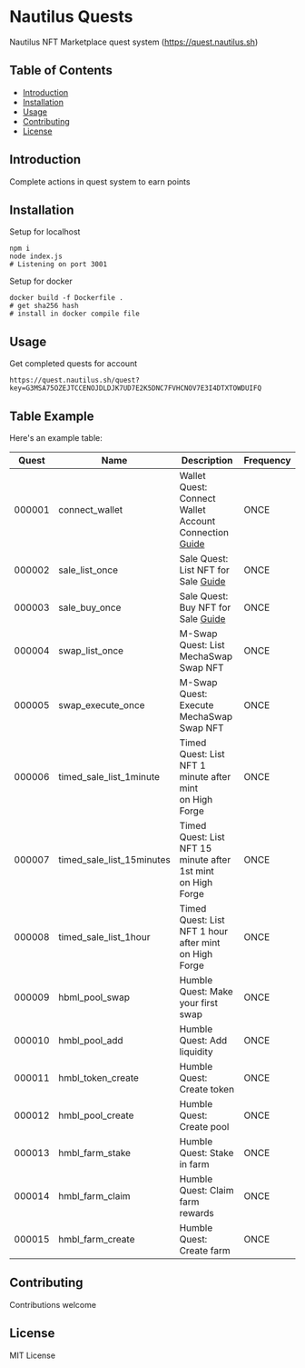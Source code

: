 # Nautilus Quests

Nautilus NFT Marketplace quest system (https://quest.nautilus.sh)

## Table of Contents

- [Introduction](#introduction)
- [Installation](#installation)
- [Usage](#usage)
- [Contributing](#contributing)
- [License](#license)

## Introduction

Complete actions in quest system to earn points

## Installation

Setup for localhost

```
npm i
node index.js
# Listening on port 3001
```

Setup for docker

```
docker build -f Dockerfile .
# get sha256 hash
# install in docker compile file
```

## Usage

Get completed quests for account

`https://quest.nautilus.sh/quest?key=G3MSA75OZEJTCCENOJDLDJK7UD7E2K5DNC7FVHCNOV7E3I4DTXTOWDUIFQ`

## Table Example

Here's an example table:

| Quest | Name | Description | Frequency |
|-----------------|-----------------|-----------------|-----------------|
| 000001 | connect_wallet | Wallet Quest: Connect Wallet<br />Account Connection [Guide](https://confused-timbale-d13.notion.site/Wallet-Quest-Connect-Wallet-Account-Connection-31f5538d31da4969938a832693dcaf2d) | ONCE |
| 000002 | sale_list_once | Sale Quest: List NFT for Sale [Guide](https://confused-timbale-d13.notion.site/Sale-Quest-List-NFT-for-Sale-c56a1df7859341b9ae4de3c0a09af95a) | ONCE |
| 000003 | sale_buy_once | Sale Quest: Buy NFT for Sale [Guide](https://confused-timbale-d13.notion.site/Sale-Quest-Buy-NFT-for-Sale-f65e3255da1d49cb9f0f0f7224f7ec68) | ONCE |
| 000004 | swap_list_once | M-Swap Quest: List MechaSwap<br />Swap NFT | ONCE |
| 000005 | swap_execute_once | M-Swap Quest: Execute MechaSwap<br />Swap NFT | ONCE |
| 000006 | timed_sale_list_1minute | Timed Quest: List NFT 1 minute after mint<br />on High Forge | ONCE |
| 000007 | timed_sale_list_15minutes | Timed Quest: List NFT 15 minute after 1st mint<br />on High Forge | ONCE |
| 000008 | timed_sale_list_1hour | Timed Quest: List NFT 1 hour after mint<br />on High Forge | ONCE |
| 000009 | hbml_pool_swap | Humble Quest: Make your first swap | ONCE |
| 000010 | hmbl_pool_add | Humble Quest: Add liquidity | ONCE |
| 000011 | hmbl_token_create | Humble Quest: Create token | ONCE |
| 000012 | hmbl_pool_create | Humble Quest: Create pool | ONCE |
| 000013 | hmbl_farm_stake | Humble Quest: Stake in farm | ONCE |
| 000014 | hmbl_farm_claim | Humble Quest: Claim farm rewards | ONCE |
| 000015 | hmbl_farm_create | Humble Quest: Create farm | ONCE |

## Contributing

Contributions welcome

## License

MIT License
